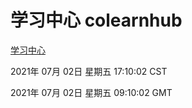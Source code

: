 # 学习中心 colearnhub
[学习中心](http://59.174.26.185:56308/colearnhub/)

2021年 07月 02日 星期五 17:10:02 CST

2021年 07月 02日 星期五 09:10:02 GMT
